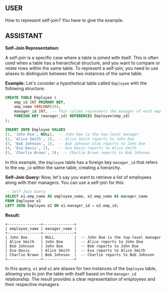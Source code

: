 ## USER
How to represent self-join? You have to give the example.

## ASSISTANT
**Self-Join Representation:**

A self-join is a specific case where a table is joined with itself. This is often used when a table has a hierarchical structure, and you want to compare or relate rows within the same table. To represent a self-join, you need to use aliases to distinguish between the two instances of the same table.

**Example:**
Let's consider a hypothetical table called `Employee` with the following structure:

```sql
CREATE TABLE Employee (
    emp_id INT PRIMARY KEY,
    emp_name VARCHAR(50),
    manager_id INT,  -- This column represents the manager of each employee
    FOREIGN KEY (manager_id) REFERENCES Employee(emp_id)
);

INSERT INTO Employee VALUES
(1, 'John Doe', NULL),  -- John Doe is the top-level manager
(2, 'Alice Smith', 1),  -- Alice Smith reports to John Doe
(3, 'Bob Johnson', 1),  -- Bob Johnson also reports to John Doe
(4, 'Eva Davis', 2),    -- Eva Davis reports to Alice Smith
(5, 'Charlie Brown', 3);  -- Charlie Brown reports to Bob Johnson
```

In this example, the `Employee` table has a foreign key `manager_id` that refers to the `emp_id` within the same table, creating a hierarchy.

**Self-Join Query:**
Now, let's say you want to retrieve a list of employees along with their managers. You can use a self-join for this:

```sql
-- Self-Join Query
SELECT e1.emp_name AS employee_name, e2.emp_name AS manager_name
FROM Employee e1
LEFT JOIN Employee e2 ON e1.manager_id = e2.emp_id;
```

**Result:**
```
+---------------+--------------+
| employee_name | manager_name |
+---------------+--------------+
| John Doe      | NULL         |  -- John Doe is the top-level manager
| Alice Smith   | John Doe     |  -- Alice reports to John Doe
| Bob Johnson   | John Doe     |  -- Bob reports to John Doe
| Eva Davis     | Alice Smith  |  -- Eva reports to Alice Smith
| Charlie Brown | Bob Johnson  |  -- Charlie reports to Bob Johnson
+---------------+--------------+
```

In this query, `e1` and `e2` are aliases for two instances of the `Employee` table, allowing you to join the table with itself based on the `manager_id` relationship. The result provides a clear representation of employees and their respective managers.